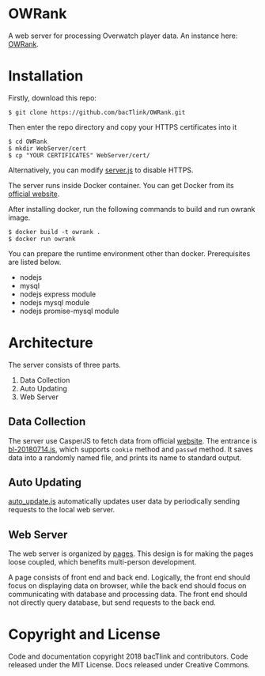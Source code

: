 # OWRank
A web server for processing Overwatch player data.
An instance here: [OWRank](https://owrank.top).

# Installation
Firstly, download this repo:
```
$ git clone https://github.com/bacTlink/OWRank.git
```

Then enter the repo directory and copy your HTTPS certificates into it
```
$ cd OWRank
$ mkdir WebServer/cert
$ cp "YOUR CERTIFICATES" WebServer/cert/
```

Alternatively, you can modify [server.js](https://github.com/bacTlink/OWRank/blob/master/WebServer/server.js) to disable HTTPS.

The server runs inside Docker container.
You can get Docker from its [official website](https://docs.docker.com).

After installing docker, run the following commands to build and run owrank image.
```
$ docker build -t owrank .
$ docker run owrank
```

You can prepare the runtime environment other than docker.
Prerequisites are listed below.

* nodejs
* mysql
* nodejs express module
* nodejs mysql module
* nodejs promise-mysql module

# Architecture
The server consists of three parts.

1. Data Collection
2. Auto Updating
3. Web Server

## Data Collection
The server use CasperJS to fetch data from official [website](http://ow.blizzard.cn/career).
The entrance is [bl-20180714.js](https://github.com/bacTlink/OWRank/blob/master/DataCollection/bl-20180714.js), which supports ```cookie``` method and ```passwd``` method.
It saves data into a randomly named file, and prints its name to standard output.

## Auto Updating
[auto_update.js](https://github.com/bacTlink/OWRank/blob/master/AutoUpdating/auto_update.js) automatically updates user data by periodically sending requests to the local web server.

## Web Server
The web server is organized by [pages](https://github.com/bacTlink/OWRank/blob/master/WebServer/page.js).
This design is for making the pages loose coupled, which benefits multi-person development.

A page consists of front end and back end.
Logically, the front end should focus on displaying data on browser, while the back end should focus on communicating with database and processing data.
The front end should not directly query database, but send requests to the back end.

# Copyright and License
Code and documentation copyright 2018 bacTlink and contributors. Code released under the MIT License. Docs released under Creative Commons.
